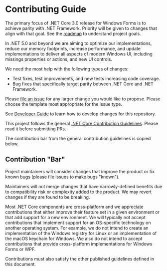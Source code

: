 # Contributing Guide

The primary focus of .NET Core 3.0 release for Windows Forms is to achieve parity with .NET Framework. Priority will be given to changes that align with that goal. See the [roadmap](../roadmap.md) to understand project goals.

In .NET 5.0 and beyond we are aiming to optimize our implementations, reduce our memory footprints, increase performance, and update implementations to deliver all aspects of modern Windows UI, including missings properties or actions, and new UI controls.

We need the most help with the following types of changes:

* Test fixes, test improvements, and new tests increasing code coverage.
* Bug fixes that specifically target parity between .NET Core and .NET Framework.

Please [file an issue][issues] for any larger change you would like to propose. Please choose the template most appropriate for the issue type.

See [Developer Guide](developer-guide.md) to learn how to develop changes for this repository.

This project follows the general [.NET Core Contribution Guidelines][runtime-contribution-guidelines]. Please read it before submitting PRs.

The contribution bar from the general contribution guidelines is copied below.

## Contribution "Bar"

Project maintainers will consider changes that improve the product or fix known bugs (please file issues to make bugs "known").

Maintainers will not merge changes that have narrowly-defined benefits due to compatibility risk or complexity added to the product. We may revert changes if they are found to be breaking.

Most .NET Core components are cross-platform and we appreciate contributions that either improve their feature set in a given environment or that add support for a new environment. We will typically not accept contributions that implement support for an OS-specific technology on another operating system. For example, we do not intend to create an implementation of the Windows registry for Linux or an implementation of the macOS keychain for Windows. We also do not intend to accept contributions that provide cross-platform implementations for Windows Forms or WPF.

Contributions must also satisfy the other published guidelines defined in this document.

[comment]: <> (URI Links)

[issues]: https://github.com/dotnet/winforms/issues
[runtime-contribution-guidelines]: https://github.com/dotnet/runtime/blob/master/CONTRIBUTING.md
